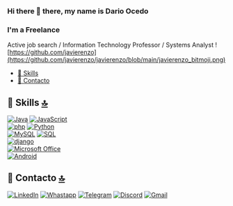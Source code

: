 ### Hi there 👋 there, my name is Dario Ocedo
### I'm a Freelance
Active job search / Information Technology Professor / Systems Analyst
![https://github.com/javierenzo](https://github.com/javierenzo/javierenzo/blob/main/javierenzo_bitmoji.png)

<!--
**javierenzo/javierenzo** is a ✨ _special_ ✨ repository because its `README.md` (this file) appears on your GitHub profile.

Here are some ideas to get you started:

- 🔭 I’m currently working on ...
- 🌱 I’m currently learning ...
- 👯 I’m looking to collaborate on ...
- 🤔 I’m looking for help with ...
- 💬 Ask me about ...
- 📫 How to reach me: ...
- 😄 Pronouns: ...
- ⚡ Fun fact: ...
-->
- [🚀 Skills](#-skills-)
- [📱 Contacto](#-contacto-)

## 🚀 Skills [🔝](#Welcome-readmemd-profile)
[![Java](https://img.shields.io/badge/Java-007396?style=for-the-badge&logo=java&logoColor=white&labelColor=101010)]()
[![JavaScript](https://img.shields.io/badge/JavaScript-F7DF1E?style=for-the-badge&logo=javascript&logoColor=white&labelColor=101010)]()
</br>
[![php](https://img.shields.io/badge/php-4479A1?style=for-the-badge&logo=php&logoColor=white&labelColor=101010)]()
[![Python](https://img.shields.io/badge/Python-4479A1?style=for-the-badge&logo=Python&logoColor=white&labelColor=101010)]()
</br>
[![MySQL](https://img.shields.io/badge/MySQL-4479A1?style=for-the-badge&logo=mysql&logoColor=white&labelColor=101010)]()
[![SQL](https://img.shields.io/badge/sql-4479A1?style=for-the-badge&logo=sql&logoColor=white&labelColor=101010)]()
</br>
[![django](https://img.shields.io/badge/Django-092E20?style=for-the-badge&logo=django&logoColor=white)]()
</br>
[![Microsoft Office](https://img.shields.io/badge/Microsoft_Office-D83B01?style=for-the-badge&logo=microsoft-office&logoColor=white)]()
</br>
[![Android](https://img.shields.io/badge/Android-3DDC84?style=for-the-badge&logo=android&logoColor=white&labelColor=101010)]()
</br>

## 📱 Contacto [🔝](#welcome-readmemd-profile)
[![LinkedIn](https://img.shields.io/badge/LinkedIn-4479A1?style=for-the-badge&logo=linkedin&logoColor=white&labelColor=101010)](https://www.linkedin.com/in/javierenzo/)
[![Whastapp](https://img.shields.io/badge/Whatsapp-3DDC84?style=for-the-badge&logo=whatsapp&logoColor=white&labelColor=101010)](https://wa.me/5491164766821)
[![Telegram](https://img.shields.io/badge/Telegram-4479A1?style=for-the-badge&logo=telegram&logoColor=white&labelColor=101010)](http://t.me/javierenzo)
[![Discord](https://img.shields.io/badge/Discord-4479A1?style=for-the-badge&logo=discord&logoColor=white&labelColor=101010)](https://discord.com/channels/@me/705217286381764638)
[![Gmail](https://img.shields.io/badge/dario.ocedo@gmail.com-D14836?style=for-the-badge&logo=gmail&logoColor=white&labelColor=101010)](mailto:dario.ocedo@gmail.com?subject=Fuiste&nbsp;seleccionado&nbsp;para&nbsp;entrevista&message=message")
